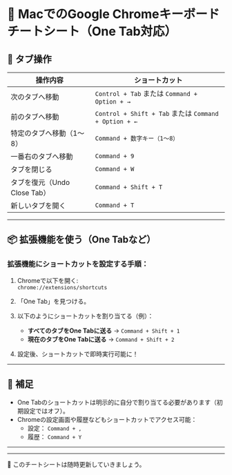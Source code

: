 # 🚀 MacでのGoogle Chromeキーボードチートシート（One Tab対応）

## 🔁 タブ操作

| 操作内容                     | ショートカット                       |
|------------------------------|--------------------------------------|
| 次のタブへ移動              | `Control + Tab` または `Command + Option + →` |
| 前のタブへ移動              | `Control + Shift + Tab` または `Command + Option + ←` |
| 特定のタブへ移動（1〜8）     | `Command + 数字キー（1〜8）`         |
| 一番右のタブへ移動          | `Command + 9`                        |
| タブを閉じる                | `Command + W`                        |
| タブを復元（Undo Close Tab）| `Command + Shift + T`               |
| 新しいタブを開く            | `Command + T`                        |

---

## 📦 拡張機能を使う（One Tabなど）

### 拡張機能にショートカットを設定する手順：

1. Chromeで以下を開く:  
   `chrome://extensions/shortcuts`

2. 「One Tab」を見つける。

3. 以下のようにショートカットを割り当てる（例）：
   - **すべてのタブをOne Tabに送る** → `Command + Shift + 1`
   - **現在のタブをOne Tabに送る** → `Command + Shift + 2`

4. 設定後、ショートカットで即時実行可能に！

---

## 📎 補足

- One Tabのショートカットは明示的に自分で割り当てる必要があります（初期設定ではオフ）。
- Chromeの設定画面や履歴などもショートカットでアクセス可能：
  - 設定： `Command + ,`
  - 履歴： `Command + Y`

---






---

🔧 このチートシートは随時更新していきましょう。
